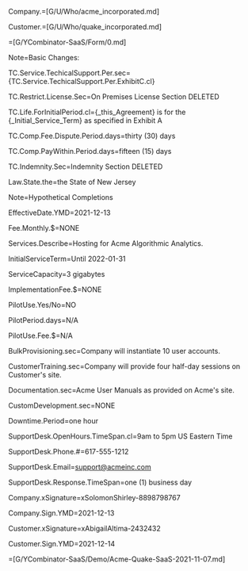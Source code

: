 Company.=[G/U/Who/acme_incorporated.md]

Customer.=[G/U/Who/quake_incorporated.md]

=[G/YCombinator-SaaS/Form/0.md]

Note=Basic Changes:

TC.Service.TechicalSupport.Per.sec={TC.Service.TechicalSupport.Per.ExhibitC.cl}

TC.Restrict.License.Sec=On Premises License Section DELETED

TC.Life.ForInitialPeriod.cl={_this_Agreement} is for the {_Initial_Service_Term} as specified in Exhibit A

TC.Comp.Fee.Dispute.Period.days=thirty (30) days

TC.Comp.PayWithin.Period.days=fifteen (15) days

TC.Indemnity.Sec=Indemnity Section DELETED

Law.State.the=the State of New Jersey

Note=Hypothetical Completions

EffectiveDate.YMD=2021-12-13

Fee.Monthly.$=NONE

Services.Describe=Hosting for Acme Algorithmic Analytics.

InitialServiceTerm=Until 2022-01-31

ServiceCapacity=3 gigabytes

ImplementationFee.$=NONE

PilotUse.Yes/No=NO

PilotPeriod.days=N/A

PilotUse.Fee.$=N/A

BulkProvisioning.sec=Company will instantiate 10 user accounts.

CustomerTraining.sec=Company will provide four half-day sessions on Customer's site.

Documentation.sec=Acme User Manuals as provided on Acme's site.

CustomDevelopment.sec=NONE

Downtime.Period=one hour

SupportDesk.OpenHours.TimeSpan.cl=9am to 5pm US Eastern Time

SupportDesk.Phone.#=617-555-1212

SupportDesk.Email=support@acmeinc.com

SupportDesk.Response.TimeSpan=one (1) business day

Company.xSignature=xSolomonShirley-8898798767

Company.Sign.YMD=2021-12-13

Customer.xSignature=xAbigailAltima-2432432

Customer.Sign.YMD=2021-12-14

=[G/YCombinator-SaaS/Demo/Acme-Quake-SaaS-2021-11-07.md]
